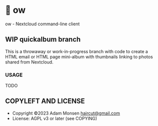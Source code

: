 # 🦉 ow

ow - Nextcloud command-line client

## WIP quickalbum branch

This is a throwaway or work-in-progress branch with code to create a HTML email or HTML page mini-album with thumbnails linking to photos shared from Nextcloud.

### USAGE

TODO

## COPYLEFT AND LICENSE

* Copyright ©2023 Adam Monsen <haircut@gmail.com>
* License: AGPL v3 or later (see COPYING)
